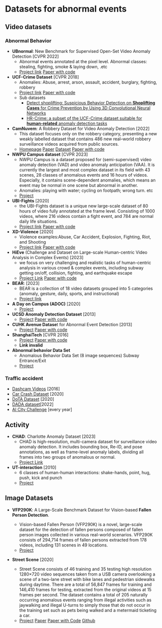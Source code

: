 # Datasets for abnormal events

## Video datasets

### Abnormal Behavior

* **UBnormal**: New Benchmark for Supervised Open-Set Video Anomaly Detection [CVPR 2022]
  * Abnormal events annotated at the pixel level. Abnormal classes: stealing, fighting, smoke & laying down, .etc
  * [Project link]( https://github.com/lilygeorgescu/UBnormal/) [Paper with code](https://paperswithcode.com/dataset/ubnormal)
* **UCF-Crime Dataset** [CVPR 2018]
  * Anomalies: Abuse, arrest, arson, assault, accident, burglary, fighting, robbery 
  * [Project link](https://www.crcv.ucf.edu/research/real-world-anomaly-detection-in-surveillance-videos/) [Paper with code](https://paperswithcode.com/sota/anomaly-detection-in-surveillance-videos-on)
  * Sub datasets
    * [Detect shoplifting: Suspicious Behavior Detection on **Shoplifting Cases** for Crime Prevention by Using 3D Convolutional Neural Networks](https://arxiv.org/pdf/2005.02142v1.pdf)
    * [HR-Crime:  a subset of the UCF-Crime dataset suitable for **human-related** anomaly detection tasks](https://arxiv.org/pdf/2108.00246v1.pdf)
* **CamNuvem**: A Robbery Dataset for Video Anomaly Detection [2022] 
  * This dataset focuses only on the robbery category, presenting a new weakly labelled dataset that contains 486 new real–world robbery surveillance videos acquired from public sources.
  * [Homepage](https://www.mdpi.com/1424-8220/22/24/10016) [Paper](https://www.mdpi.com/1424-8220/22/24/10016) [Dataset](https://drive.google.com/drive/folders/1LA5OYMXG8rmymJaZ-Moji6Ke6YNGuAyF?usp=sharing) [Paper with code](https://paperswithcode.com/dataset/camnuvem-dataset)
* **NWPU Campus dataset** [CVPR 2023]
  * NWPU Campus is a dataset proposed for (semi-supervised) video anomaly detection (VAD) and video anomaly anticipation (VAA). It is currently the largest and most complex dataset in its field with 43 scenes, 28 classes of anomalous events and 16 hours of videos. Especially, it contains scene-dependent anomalies, which means an event may be normal in one scene but abnormal in another.
  * Anomalies: playing with water; cycling on footpath; wrong turn. etc
  * [Project](https://campusvad.github.io./)
* **UBI-Fights** [2020]
  * the UBI-Fights dataset is a unique new large-scale dataset of 80 hours of video fully annotated at the frame level. Consisting of 1000 videos, where 216 videos contain a fight event, and 784 are normal daily life situations.
  * [Project link](http://socia-lab.di.ubi.pt/EventDetection/) [Paper with code](https://paperswithcode.com/dataset/ubi-fights)
* **XD-Violence** [2020]
  * Violence examples:Abuse, Car Accident, Explosion, Fighting, Riot, and Shooting
  * [Project link](https://roc-ng.github.io/XD-Violence/) [Paper with code](https://paperswithcode.com/dataset/xd-violence)
* **HiEve** (Challenge and Dataset on Large-scale Human-centric Video Analysis in Complex Events) [2023]
  * we focus on very challenging and realistic tasks of human-centric analysis in various crowd & complex events, including subway getting on/off, collision, fighting, and earthquake escape
  * [Project Link](http://humaninevents.org/) [Paper with code](https://paperswithcode.com/dataset/hieve)
* **BEAR**: [2023]
  * BEAR is a collection of 18 video datasets grouped into 5 categories (anomaly, gesture, daily, sports, and instructional)
  * [Project link](https://github.com/andongdeng/bear)
* **A Day on Campus (ADOC)** [2020]
  *  [Project](http://qil.uh.edu/main/datasets/) 
* **UCSD Anomaly Detection Dataset** [2013]
  *  [Project](http://www.svcl.ucsd.edu/projects/anomaly/dataset.htm)  [Paper with code](https://paperswithcode.com/dataset/ucsd)
* **CUHK Avenue Datase**t for Abnormal Event Detection [2013]
  *  [Project](http://www.cse.cuhk.edu.hk/leojia/projects/detectabnormal/dataset.html) [Paper with code](https://paperswithcode.com/dataset/chuk-avenue)
* **ShanghaiTech** [CVPR 2016]
  *  [Project](https://github.com/desenzhou/ShanghaiTechDataset) [Paper with code](https://paperswithcode.com/dataset/shanghaitech)
  *  **Link invalid**
* **Abnormal behavior Data Set**
  * Anomalous Behavior Data Set (8 image sequences)  Subway Entrance/Exit
  * [Project](https://vision.eecs.yorku.ca/research/anomalous-behaviour-data/)

### Traffic accident

* [Dashcam Videos](https://aliensunmin.github.io/project/dashcam/) [2016] 
* [Car Crash Dataset]( https://github.com/Cogito2012/CarCrashDataset) [2020]
* [DoTA Dataset](https://github.com/MoonBlvd/Detection-of-Traffic-Anomaly) [2020]
* [DADA dataset](https://github.com/JWFangit/LOTVS-DADA)[2022]
* [AI City Challenge](https://www.aicitychallenge.org/2023-challenge-tracks/) [every year] 

## Activity

* **CHAD**: Charlotte Anomaly Dataset [2023]
  * CHAD is high-resolution, multi-camera dataset for surveillance video anomaly detection. It includes bounding box, Re-ID, and pose annotations, as well as frame-level anomaly labels, dividing all frames into two groups of anomalous or normal. 
  * [Project Link](https://github.com/TeCSAR-UNCC/CHAD)
* **UT-interaction** [2010]
  *  6 classes of human-human interactions: shake-hands, point, hug, push, kick and punch
  *  [Project](https://cvrc.ece.utexas.edu/SDHA2010/Human_Interaction.html)



## Image Datasets

*  **VFP290K**: A Large-Scale Benchmark Dataset for Vision-based **Fallen Person Detection**. 
   * Vision-based Fallen Person (VFP290K) is a novel, large-scale dataset for the detection of fallen persons composed of fallen person images collected in various real-world scenarios. VFP290K consists of 294,714 frames of fallen persons extracted from 178 videos, including 131 scenes in 49 locations.
   * [Project](https://sites.google.com/view/dash-vfp300k/home)

*  **Street Scene** [2020]
   * Street Scene consists of 46 training and 35 testing high resolution 1280×720 video sequences taken from a USB camera overlooking a scene of a two-lane street with bike lanes and pedestrian sidewalks during daytime. There are a total of 56,847 frames for training and 146,410 frames for testing, extracted from the original videos at 15 frames per second. The dataset contains a total of 205 naturally occurring anomalous events ranging from illegal activities such as jaywalking and illegal U-turns to simply those that do not occur in the training set such as pets being walked and a metermaid ticketing a car.
   * [Project](https://www.merl.com/demos/video-anomaly-detection) [Paper](https://www.merl.com/publications/docs/TR2020-017.pdf) [Paper with Code](https://paperswithcode.com/dataset/street-scene) [Github](https://github.com/DASH-Lab/VFP290K)
